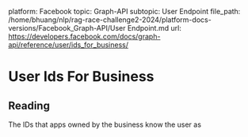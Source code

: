 platform: Facebook
topic: Graph-API
subtopic: User Endpoint
file_path: /home/bhuang/nlp/rag-race-challenge2-2024/platform-docs-versions/Facebook_Graph-API/User Endpoint.md
url: https://developers.facebook.com/docs/graph-api/reference/user/ids_for_business/

# User Ids For Business

## Reading

The IDs that apps owned by the business know the user as